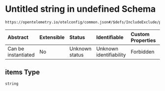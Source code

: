 # Untitled string in undefined Schema

```txt
https://opentelemetry.io/otelconfig/common.json#/$defs/IncludeExclude/properties/excluded/items
```



| Abstract            | Extensible | Status         | Identifiable            | Custom Properties | Additional Properties | Access Restrictions | Defined In                                                    |
| :------------------ | :--------- | :------------- | :---------------------- | :---------------- | :-------------------- | :------------------ | :------------------------------------------------------------ |
| Can be instantiated | No         | Unknown status | Unknown identifiability | Forbidden         | Allowed               | none                | [common.json\*](../schema/common.json "open original schema") |

## items Type

`string`
